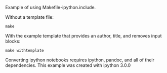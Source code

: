 Example of using Makefile-ipython.include.

Without a template file:

    make

With the example template that provides an author, title, and removes input 
blocks:

    make withtemplate

Converting ipython notebooks requires ipython, pandoc, and all of their 
dependencies. This example was created with ipython 3.0.0
